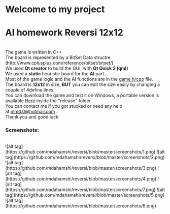 # Welcome to my project
<h1>AI homework Reversi 12x12</h1>
<br/>
The game is written in C++ <br/>
The board is represented by a BitSet Data structre (http://www.cplusplus.com/reference/bitset/bitset/)
<br/>
We used <b>Qt creator</b> to build the GUI, with <b>Qt Quick 2 (qml)</b>
<br/>
We used a <b>static</b> heuristic board for the <b>AI</b> part.
<br/>
Most of the game logic and the AI functions are in the <a href=https://github.com/mdahamshi/reversi/blob/master/game.h>game.h/cpp</a> file.
<br/>
The board is <b>12x12</b> in size, <b>BUT</b> you can edit the size easily by changing a couple of #define lines.
<br/>
You can download the game and test it on Windows, a portable version is available <a href=https://github.com/mdahamshi/reversi/blob/master/reversiQTFinal.zip>Here</a> inside the "release" folder.
<br/>
You can contact me if you got stucked or need any help at:<a href="mailto:mmd.0@hotmail.com?Subject=AI%20Project" target="_top">mmd.0@hotmail.com</a> .
<br/>
Thank you and good luck.
<br/><h3>Screenshots:</h3>
<br/>
![alt tag](https://github.com/mdahamshi/reversi/blob/master/screenshots/1.png)
![alt tag](https://github.com/mdahamshi/reversi/blob/master/screenshots/2.png)
![alt tag](https://github.com/mdahamshi/reversi/blob/master/screenshots/3.png)
![alt tag](https://github.com/mdahamshi/reversi/blob/master/screenshots/4.png)
![alt tag](https://github.com/mdahamshi/reversi/blob/master/screenshots/7.png)
![alt tag](https://github.com/mdahamshi/reversi/blob/master/screenshots/5.png)
![alt tag](https://github.com/mdahamshi/reversi/blob/master/screenshots/6.png)
<br/>
